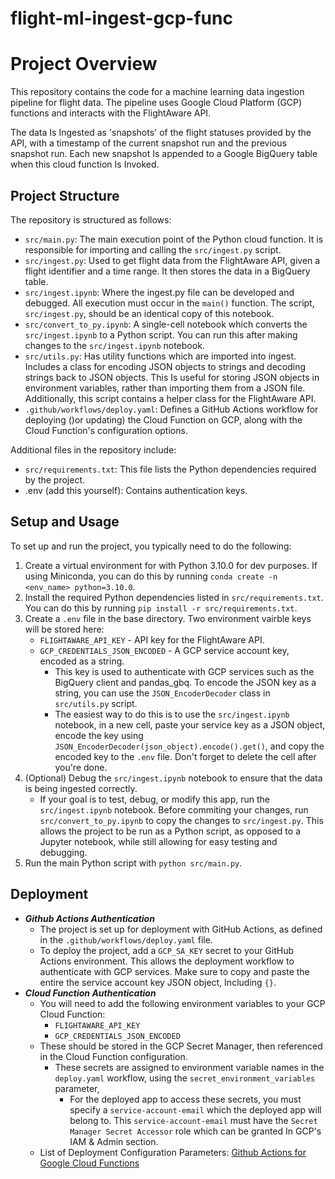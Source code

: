 # flight-ml-ingest-gcp-func

# Project Overview

This repository contains the code for a machine learning data ingestion pipeline for flight data. The pipeline uses Google Cloud Platform (GCP) functions and interacts with the FlightAware API.

The data Is Ingested as 'snapshots' of the flight statuses provided by the API, with a timestamp of the current snapshot run and the previous snapshot run. Each new snapshot Is appended to a Google BigQuery table when this cloud function Is Invoked.

## Project Structure

The repository is structured as follows:

- `src/main.py`: The main execution point of the Python cloud function. It is responsible for importing and calling the `src/ingest.py` script.
- `src/ingest.py`: Used to get flight data from the FlightAware API, given a flight identifier and a time range. It then stores the data in a BigQuery table.
- `src/ingest.ipynb`: Where the ingest.py file can be developed and debugged. All execution must occur in the `main()` function. The script, `src/ingest.py`, should be an identical copy of this notebook.
- `src/convert_to_py.ipynb`: A single-cell notebook which converts the `src/ingest.ipynb` to a Python script. You can run this after making changes to the `src/ingest.ipynb` notebook.
- `src/utils.py`: Has utility functions which are imported into ingest. Includes a class for encoding JSON objects to strings and decoding strings back to JSON objects. This Is useful for storing JSON objects in environment variables, rather than importing them from a JSON file. Additionally, this script contains a helper class for the FlightAware API.
- `.github/workflows/deploy.yaml`: Defines a GitHub Actions workflow for deploying ()or updating) the Cloud Function on GCP, along with the Cloud Function's configuration options.

Additional files in the repository include:

- `src/requirements.txt`: This file lists the Python dependencies required by the project.
- .env (add this yourself): Contains authentication keys.

## Setup and Usage

To set up and run the project, you typically need to do the following:

1. Create a virtual environment for with Python 3.10.0 for dev purposes. If using Miniconda, you can do this by running `conda create -n <env_name> python=3.10.0`.
2. Install the required Python dependencies listed in `src/requirements.txt`. You can do this by running `pip install -r src/requirements.txt`.
3. Create a `.env` file in the base directory. Two environment vairble keys will be stored here:
   - `FLIGHTAWARE_API_KEY` - API key for the FlightAware API.
   - `GCP_CREDENTIALS_JSON_ENCODED` - A GCP service account key, encoded as a string.
     - This key is used to authenticate with GCP services such as the BigQuery client and pandas_gbq. To encode the JSON key as a string, you can use the `JSON_EncoderDecoder` class in `src/utils.py` script.
     - The easiest way to do this is to use the `src/ingest.ipynb` notebook, in a new cell, paste your service key as a JSON object, encode the key using `JSON_EncoderDecoder(json_object).encode().get()`, and copy the encoded key to the `.env` file. Don't forget to delete the cell after you're done.
4. (Optional) Debug the `src/ingest.ipynb` notebook to ensure that the data is being ingested correctly.
   - If your goal is to test, debug, or modify this app, run the `src/ingest.ipynb` notebook. Before commiting your changes, run `src/convert_to_py.ipynb` to copy the changes to `src/ingest.py`. This allows the project to be run as a Python script, as opposed to a Jupyter notebook, while still allowing for easy testing and debugging.
5. Run the main Python script with `python src/main.py`.

## Deployment

- ***Github Actions Authentication***
  - The project is set up for deployment with GitHub Actions, as defined in the `.github/workflows/deploy.yaml` file.
  - To deploy the project, add a `GCP_SA_KEY` secret to your GitHub Actions environment. This allows the deployment workflow to authenticate with GCP services. Make sure to copy and paste the entire the service account key JSON object, Including `{}`.
- ***Cloud Function Authentication***
  - You will need to add the following environment variables to your GCP Cloud Function:
    - `FLIGHTAWARE_API_KEY`
    - `GCP_CREDENTIALS_JSON_ENCODED`
  - These should be stored in the GCP Secret Manager, then referenced in the Cloud Function configuration.
    - These secrets are assigned to environment variable names in the `deploy.yaml` workflow, using the `secret_environment_variables` parameter,
      - For the deployed app to access these secrets, you must specify a `service-account-email` which the deployed app will belong to. This `service-account-email` must have the `Secret Manager Secret Accessor` role which can be granted In GCP's IAM & Admin section.
  - List of Deployment Configuration Parameters: [Github Actions for Google Cloud Functions](https://github.com/google-github-actions/deploy-cloud-functions)
